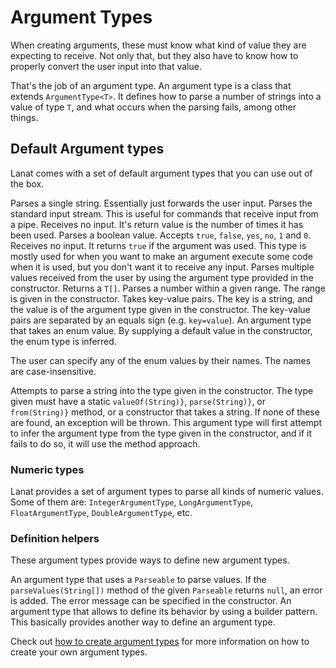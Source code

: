 # Argument Types

When creating arguments, these must know what kind of value they are expecting to receive. Not only that, but they
also have to know how to properly convert the user input into that value.

That's the job of an argument type. An argument type is a class that extends `ArgumentType<T>`. It defines how
to parse a number of strings into a value of type `T`, and what occurs when the parsing fails, among other things.


## Default Argument types

Lanat comes with a set of default argument types that you can use out of the box.

<deflist>

<def title="StringArgumentType">
	Parses a single string. Essentially just forwards the user input.
</def>

<def title="StdinArgumentType">
	Parses the standard input stream. This is useful for commands that receive input from a pipe.
</def>

<def title="CounterArgumentType">
	Receives no input. It's return value is the number of times it has been used.
</def>

<def title="BooleanArgumentType">
	Parses a boolean value. Accepts <code>true</code>, <code>false</code>, <code>yes</code>, <code>no</code>, <code>1</code> and <code>0</code>.
</def>

<def title="ActionArgumentType">
	Receives no input. It returns <code>true</code> if the argument was used. This type is mostly used for when you want
	to make an argument execute some code when it is used, but you don't want it to receive any input.
</def>

<def title="TupleArgumentType">
	Parses multiple values received from the user by using the argument type provided in the constructor.
	Returns a <code>T[]</code>.
</def>

<def title="NumberRangeArgumentType">
	Parses a number within a given range. The range is given in the constructor.
</def>

<def title="KeyValuesArgumentType">
	Takes key-value pairs. The key is a string, and the value is of the argument type given in the
	constructor. The key-value pairs are separated by an equals sign (e.g. <code>key=value</code>).
</def>

<def title="EnumArgumentType">
	An argument type that takes an enum value.
	By supplying a default value in the constructor, the enum type is inferred.
	<p>
		The user can specify any of the enum values by their names.
		The names are case-insensitive.
	</p>
</def>

<def title="TryParseArgumentType">
	Attempts to parse a string into the type given in the constructor.
	The type given must have a static <code>valueOf(String)}</code>, <code>parse(String)}</code>, or
	<code>from(String)}</code> method, or a constructor that takes a string.
	If none of these are found, an exception will be thrown.
	<tip>
		This argument type will first attempt to infer the argument type from the type given in the constructor,
		and if it fails to do so, it will use the method approach.
	</tip>
</def>

</deflist>


### Numeric types

Lanat provides a set of argument types to parse all kinds of numeric values. Some of them are: <code>IntegerArgumentType</code>,
<code>LongArgumentType</code>, <code>FloatArgumentType</code>, <code>DoubleArgumentType</code>, etc.


### Definition helpers

These argument types provide ways to define new argument types.

<deflist>

<def title="FromParseableArgumentType">
	An argument type that uses a <code>Parseable</code> to parse values. If the <code>parseValues(String[])</code>
	method of the given <code>Parseable</code> returns <code>null</code>, an error is added.
	The error message can be specified in the constructor.
</def>

<def title="SimpleArgumentType">
	An argument type that allows to define its behavior by using a builder pattern. This basically provides another
	way to define an argument type.
</def>

</deflist>

Check out [how to create argument types](Creating-an-argument-type.md#other-ways-of-creating-an-argument-type) for more 
information on how to create your own argument types.